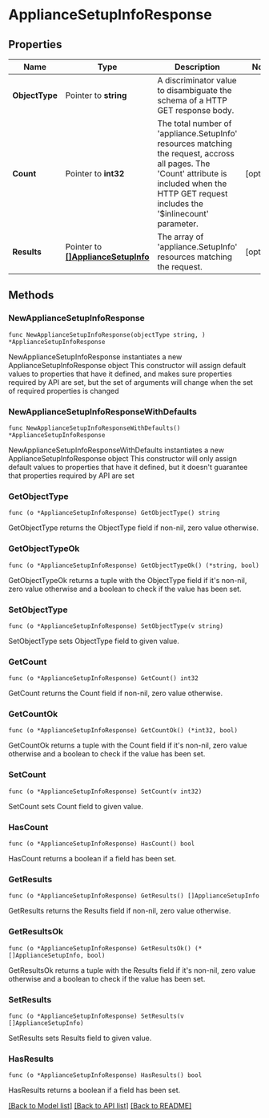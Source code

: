 # ApplianceSetupInfoResponse

## Properties

Name | Type | Description | Notes
------------ | ------------- | ------------- | -------------
**ObjectType** | Pointer to **string** | A discriminator value to disambiguate the schema of a HTTP GET response body. | 
**Count** | Pointer to **int32** | The total number of &#39;appliance.SetupInfo&#39; resources matching the request, accross all pages. The &#39;Count&#39; attribute is included when the HTTP GET request includes the &#39;$inlinecount&#39; parameter. | [optional] 
**Results** | Pointer to [**[]ApplianceSetupInfo**](appliance.SetupInfo.md) | The array of &#39;appliance.SetupInfo&#39; resources matching the request. | [optional] 

## Methods

### NewApplianceSetupInfoResponse

`func NewApplianceSetupInfoResponse(objectType string, ) *ApplianceSetupInfoResponse`

NewApplianceSetupInfoResponse instantiates a new ApplianceSetupInfoResponse object
This constructor will assign default values to properties that have it defined,
and makes sure properties required by API are set, but the set of arguments
will change when the set of required properties is changed

### NewApplianceSetupInfoResponseWithDefaults

`func NewApplianceSetupInfoResponseWithDefaults() *ApplianceSetupInfoResponse`

NewApplianceSetupInfoResponseWithDefaults instantiates a new ApplianceSetupInfoResponse object
This constructor will only assign default values to properties that have it defined,
but it doesn't guarantee that properties required by API are set

### GetObjectType

`func (o *ApplianceSetupInfoResponse) GetObjectType() string`

GetObjectType returns the ObjectType field if non-nil, zero value otherwise.

### GetObjectTypeOk

`func (o *ApplianceSetupInfoResponse) GetObjectTypeOk() (*string, bool)`

GetObjectTypeOk returns a tuple with the ObjectType field if it's non-nil, zero value otherwise
and a boolean to check if the value has been set.

### SetObjectType

`func (o *ApplianceSetupInfoResponse) SetObjectType(v string)`

SetObjectType sets ObjectType field to given value.


### GetCount

`func (o *ApplianceSetupInfoResponse) GetCount() int32`

GetCount returns the Count field if non-nil, zero value otherwise.

### GetCountOk

`func (o *ApplianceSetupInfoResponse) GetCountOk() (*int32, bool)`

GetCountOk returns a tuple with the Count field if it's non-nil, zero value otherwise
and a boolean to check if the value has been set.

### SetCount

`func (o *ApplianceSetupInfoResponse) SetCount(v int32)`

SetCount sets Count field to given value.

### HasCount

`func (o *ApplianceSetupInfoResponse) HasCount() bool`

HasCount returns a boolean if a field has been set.

### GetResults

`func (o *ApplianceSetupInfoResponse) GetResults() []ApplianceSetupInfo`

GetResults returns the Results field if non-nil, zero value otherwise.

### GetResultsOk

`func (o *ApplianceSetupInfoResponse) GetResultsOk() (*[]ApplianceSetupInfo, bool)`

GetResultsOk returns a tuple with the Results field if it's non-nil, zero value otherwise
and a boolean to check if the value has been set.

### SetResults

`func (o *ApplianceSetupInfoResponse) SetResults(v []ApplianceSetupInfo)`

SetResults sets Results field to given value.

### HasResults

`func (o *ApplianceSetupInfoResponse) HasResults() bool`

HasResults returns a boolean if a field has been set.


[[Back to Model list]](../README.md#documentation-for-models) [[Back to API list]](../README.md#documentation-for-api-endpoints) [[Back to README]](../README.md)


